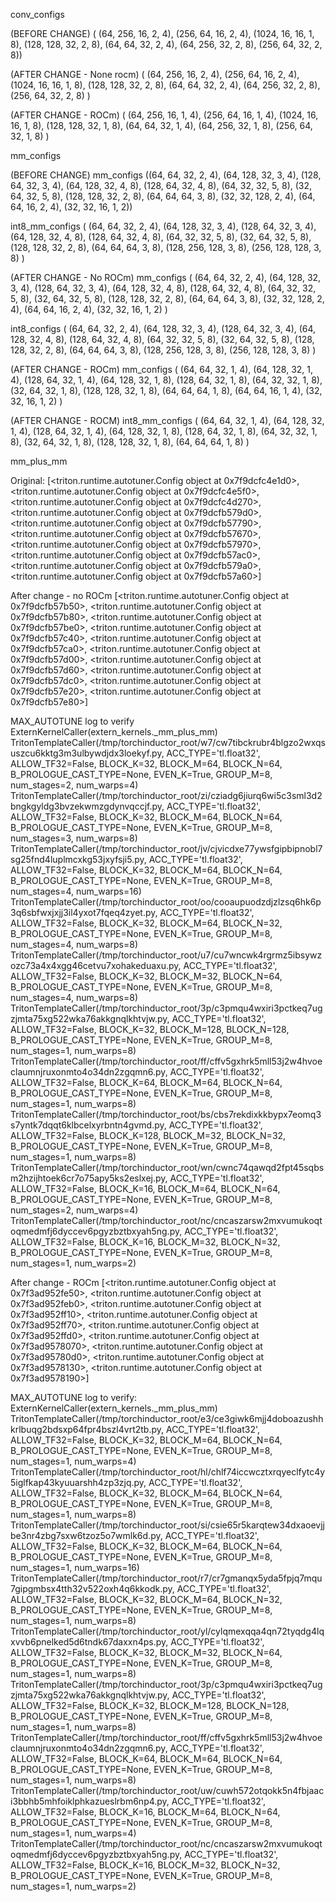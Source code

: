conv_configs

(BEFORE CHANGE)
(
(64, 256, 16, 2, 4), 
(256, 64, 16, 2, 4), 
(1024, 16, 16, 1, 8), 
(128, 128, 32, 2, 8), 
(64, 64, 32, 2, 4), 
(64, 256, 32, 2, 8), 
(256, 64, 32, 2, 8))

(AFTER CHANGE - None rocm)
(
(64, 256, 16, 2, 4), 
(256, 64, 16, 2, 4), 
(1024, 16, 16, 1, 8), 
(128, 128, 32, 2, 8), 
(64, 64, 32, 2, 4), 
(64, 256, 32, 2, 8), 
(256, 64, 32, 2, 8)
)

(AFTER CHANGE - ROCm)
(
(64, 256, 16, 1, 4), 
(256, 64, 16, 1, 4), 
(1024, 16, 16, 1, 8), 
(128, 128, 32, 1, 8), 
(64, 64, 32, 1, 4), 
(64, 256, 32, 1, 8), 
(256, 64, 32, 1, 8)
)



mm_configs

(BEFORE CHANGE)
mm_configs
((64, 64, 32, 2, 4), 
(64, 128, 32, 3, 4), 
(128, 64, 32, 3, 4), 
(64, 128, 32, 4, 8), 
(128, 64, 32, 4, 8), 
(64, 32, 32, 5, 8), 
(32, 64, 32, 5, 8), 
(128, 128, 32, 2, 8), 
(64, 64, 64, 3, 8), 
(32, 32, 128, 2, 4), 
(64, 64, 16, 2, 4), 
(32, 32, 16, 1, 2))

int8_mm_configs
(
(64, 64, 32, 2, 4), 
(64, 128, 32, 3, 4), 
(128, 64, 32, 3, 4), 
(64, 128, 32, 4, 8), 
(128, 64, 32, 4, 8), 
(64, 32, 32, 5, 8), 
(32, 64, 32, 5, 8), 
(128, 128, 32, 2, 8), 
(64, 64, 64, 3, 8), 
(128, 256, 128, 3, 8), 
(256, 128, 128, 3, 8)
)

(AFTER CHANGE - No ROCm)
mm_configs
(
(64, 64, 32, 2, 4), 
(64, 128, 32, 3, 4), 
(128, 64, 32, 3, 4), 
(64, 128, 32, 4, 8), 
(128, 64, 32, 4, 8), 
(64, 32, 32, 5, 8), 
(32, 64, 32, 5, 8), 
(128, 128, 32, 2, 8), 
(64, 64, 64, 3, 8), 
(32, 32, 128, 2, 4), 
(64, 64, 16, 2, 4), 
(32, 32, 16, 1, 2)
)

int8_configs
(
(64, 64, 32, 2, 4), 
(64, 128, 32, 3, 4), 
(128, 64, 32, 3, 4), 
(64, 128, 32, 4, 8), 
(128, 64, 32, 4, 8), 
(64, 32, 32, 5, 8), 
(32, 64, 32, 5, 8), 
(128, 128, 32, 2, 8), 
(64, 64, 64, 3, 8), 
(128, 256, 128, 3, 8), 
(256, 128, 128, 3, 8)
)


(AFTER CHANGE - ROCm)
mm_configs
(
(64, 64, 32, 1, 4), 
(64, 128, 32, 1, 4), 
(128, 64, 32, 1, 4), 
(64, 128, 32, 1, 8), 
(128, 64, 32, 1, 8), 
(64, 32, 32, 1, 8), 
(32, 64, 32, 1, 8), 
(128, 128, 32, 1, 8), 
(64, 64, 64, 1, 8), 
(64, 64, 16, 1, 4), 
(32, 32, 16, 1, 2)
)

(AFTER CHANGE - ROCM)
int8_mm_configs
(
(64, 64, 32, 1, 4), 
(64, 128, 32, 1, 4), 
(128, 64, 32, 1, 4), 
(64, 128, 32, 1, 8), 
(128, 64, 32, 1, 8), 
(64, 32, 32, 1, 8), 
(32, 64, 32, 1, 8), 
(128, 128, 32, 1, 8), 
(64, 64, 64, 1, 8)
)

mm_plus_mm

Original:
[<triton.runtime.autotuner.Config object at 0x7f9dcfc4e1d0>, <triton.runtime.autotuner.Config object at 0x7f9dcfc4e5f0>, <triton.runtime.autotuner.Config object at 0x7f9dcfc4d270>, <triton.runtime.autotuner.Config object at 0x7f9dcfb579d0>, <triton.runtime.autotuner.Config object at 0x7f9dcfb57790>, <triton.runtime.autotuner.Config object at 0x7f9dcfb57670>, <triton.runtime.autotuner.Config object at 0x7f9dcfb57970>, <triton.runtime.autotuner.Config object at 0x7f9dcfb57ac0>, <triton.runtime.autotuner.Config object at 0x7f9dcfb579a0>, <triton.runtime.autotuner.Config object at 0x7f9dcfb57a60>]

After change - no ROCm
[<triton.runtime.autotuner.Config object at 0x7f9dcfb57b50>, <triton.runtime.autotuner.Config object at 0x7f9dcfb57b80>, <triton.runtime.autotuner.Config object at 0x7f9dcfb57be0>, <triton.runtime.autotuner.Config object at 0x7f9dcfb57c40>, <triton.runtime.autotuner.Config object at 0x7f9dcfb57ca0>, <triton.runtime.autotuner.Config object at 0x7f9dcfb57d00>, <triton.runtime.autotuner.Config object at 0x7f9dcfb57d60>, <triton.runtime.autotuner.Config object at 0x7f9dcfb57dc0>, <triton.runtime.autotuner.Config object at 0x7f9dcfb57e20>, <triton.runtime.autotuner.Config object at 0x7f9dcfb57e80>]

MAX_AUTOTUNE log to verify
ExternKernelCaller(extern_kernels._mm_plus_mm)
TritonTemplateCaller(/tmp/torchinductor_root/w7/cw7tibckrubr4blgzo2wxqsuszcu6kktg3m3ulbywdjdx3loekyf.py, ACC_TYPE='tl.float32', ALLOW_TF32=False, BLOCK_K=32, BLOCK_M=64, BLOCK_N=64, B_PROLOGUE_CAST_TYPE=None, EVEN_K=True, GROUP_M=8, num_stages=2, num_warps=4)
TritonTemplateCaller(/tmp/torchinductor_root/zi/cziadg6jiurq6wi5c3sml3d2bngkgyldg3bvzekwmzgdynvqccjf.py, ACC_TYPE='tl.float32', ALLOW_TF32=False, BLOCK_K=32, BLOCK_M=64, BLOCK_N=64, B_PROLOGUE_CAST_TYPE=None, EVEN_K=True, GROUP_M=8, num_stages=3, num_warps=8)
TritonTemplateCaller(/tmp/torchinductor_root/jv/cjvicdxe77ywsfgipbipnobl7sg25fnd4luplmcxkg53jxyfsji5.py, ACC_TYPE='tl.float32', ALLOW_TF32=False, BLOCK_K=32, BLOCK_M=64, BLOCK_N=64, B_PROLOGUE_CAST_TYPE=None, EVEN_K=True, GROUP_M=8, num_stages=4, num_warps=16)
TritonTemplateCaller(/tmp/torchinductor_root/oo/cooaupuodzdjzlzsq6hk6p3q6sbfwxjxjj3il4yxot7fqeq4zyet.py, ACC_TYPE='tl.float32', ALLOW_TF32=False, BLOCK_K=32, BLOCK_M=64, BLOCK_N=32, B_PROLOGUE_CAST_TYPE=None, EVEN_K=True, GROUP_M=8, num_stages=4, num_warps=8)
TritonTemplateCaller(/tmp/torchinductor_root/u7/cu7wncwk4rgrmz5ibsywzozc73a4x4xgg46cetvu7xohakeduaxu.py, ACC_TYPE='tl.float32', ALLOW_TF32=False, BLOCK_K=32, BLOCK_M=32, BLOCK_N=64, B_PROLOGUE_CAST_TYPE=None, EVEN_K=True, GROUP_M=8, num_stages=4, num_warps=8)
TritonTemplateCaller(/tmp/torchinductor_root/3p/c3pmqu4wxiri3pctkeq7ugzjmta75xg522wka76akkgnqlkhtvjw.py, ACC_TYPE='tl.float32', ALLOW_TF32=False, BLOCK_K=32, BLOCK_M=128, BLOCK_N=128, B_PROLOGUE_CAST_TYPE=None, EVEN_K=True, GROUP_M=8, num_stages=1, num_warps=8)
TritonTemplateCaller(/tmp/torchinductor_root/ff/cffv5gxhrk5mll53j2w4hvoeclaumnjruxonmto4o34dn2zgqmn6.py, ACC_TYPE='tl.float32', ALLOW_TF32=False, BLOCK_K=64, BLOCK_M=64, BLOCK_N=64, B_PROLOGUE_CAST_TYPE=None, EVEN_K=True, GROUP_M=8, num_stages=1, num_warps=8)
TritonTemplateCaller(/tmp/torchinductor_root/bs/cbs7rekdixkkbypx7eomq3s7yntk7dqqt6klbcelxyrbntn4gvmd.py, ACC_TYPE='tl.float32', ALLOW_TF32=False, BLOCK_K=128, BLOCK_M=32, BLOCK_N=32, B_PROLOGUE_CAST_TYPE=None, EVEN_K=True, GROUP_M=8, num_stages=1, num_warps=8)
TritonTemplateCaller(/tmp/torchinductor_root/wn/cwnc74qawqd2fpt45sqbsm2hzijhtoek6cr7o75apy5ks2eslxej.py, ACC_TYPE='tl.float32', ALLOW_TF32=False, BLOCK_K=16, BLOCK_M=64, BLOCK_N=64, B_PROLOGUE_CAST_TYPE=None, EVEN_K=True, GROUP_M=8, num_stages=2, num_warps=4)
TritonTemplateCaller(/tmp/torchinductor_root/nc/cncaszarsw2mxvumukoqtoqmedmfj6dyccev6pgyzbztbxyah5ng.py, ACC_TYPE='tl.float32', ALLOW_TF32=False, BLOCK_K=16, BLOCK_M=32, BLOCK_N=32, B_PROLOGUE_CAST_TYPE=None, EVEN_K=True, GROUP_M=8, num_stages=1, num_warps=2)



After change - ROCm
[<triton.runtime.autotuner.Config object at 0x7f3ad952fe50>, <triton.runtime.autotuner.Config object at 0x7f3ad952feb0>, <triton.runtime.autotuner.Config object at 0x7f3ad952ff10>, <triton.runtime.autotuner.Config object at 0x7f3ad952ff70>, <triton.runtime.autotuner.Config object at 0x7f3ad952ffd0>, <triton.runtime.autotuner.Config object at 0x7f3ad9578070>, <triton.runtime.autotuner.Config object at 0x7f3ad95780d0>, <triton.runtime.autotuner.Config object at 0x7f3ad9578130>, <triton.runtime.autotuner.Config object at 0x7f3ad9578190>]

MAX_AUTOTUNE log to verify:
ExternKernelCaller(extern_kernels._mm_plus_mm)
TritonTemplateCaller(/tmp/torchinductor_root/e3/ce3giwk6mjj4doboazushhkrlbuqg2bdsxp64fpr4bszl4vrt2tb.py, ACC_TYPE='tl.float32', ALLOW_TF32=False, BLOCK_K=32, BLOCK_M=64, BLOCK_N=64, B_PROLOGUE_CAST_TYPE=None, EVEN_K=True, GROUP_M=8, num_stages=1, num_warps=4)
TritonTemplateCaller(/tmp/torchinductor_root/hl/chlf74iccwcztxrqyeclfytc4y5iglfkap43kyuuarshh4zp3zjq.py, ACC_TYPE='tl.float32', ALLOW_TF32=False, BLOCK_K=32, BLOCK_M=64, BLOCK_N=64, B_PROLOGUE_CAST_TYPE=None, EVEN_K=True, GROUP_M=8, num_stages=1, num_warps=8)
TritonTemplateCaller(/tmp/torchinductor_root/si/csie65r5karqtew34dxaoevjjbe3nr4zbg7sxw6tzoz5o7wmlk6d.py, ACC_TYPE='tl.float32', ALLOW_TF32=False, BLOCK_K=32, BLOCK_M=64, BLOCK_N=64, B_PROLOGUE_CAST_TYPE=None, EVEN_K=True, GROUP_M=8, num_stages=1, num_warps=16)
TritonTemplateCaller(/tmp/torchinductor_root/r7/cr7gmanqx5yda5fpjq7mqu7gipgmbsx4tth32v522oxh4q6kkodk.py, ACC_TYPE='tl.float32', ALLOW_TF32=False, BLOCK_K=32, BLOCK_M=64, BLOCK_N=32, B_PROLOGUE_CAST_TYPE=None, EVEN_K=True, GROUP_M=8, num_stages=1, num_warps=8)
TritonTemplateCaller(/tmp/torchinductor_root/yl/cylqmexqqa4qn72tyqdg4lqxvvb6pnelked5d6tndk67daxxn4ps.py, ACC_TYPE='tl.float32', ALLOW_TF32=False, BLOCK_K=32, BLOCK_M=32, BLOCK_N=64, B_PROLOGUE_CAST_TYPE=None, EVEN_K=True, GROUP_M=8, num_stages=1, num_warps=8)
TritonTemplateCaller(/tmp/torchinductor_root/3p/c3pmqu4wxiri3pctkeq7ugzjmta75xg522wka76akkgnqlkhtvjw.py, ACC_TYPE='tl.float32', ALLOW_TF32=False, BLOCK_K=32, BLOCK_M=128, BLOCK_N=128, B_PROLOGUE_CAST_TYPE=None, EVEN_K=True, GROUP_M=8, num_stages=1, num_warps=8)
TritonTemplateCaller(/tmp/torchinductor_root/ff/cffv5gxhrk5mll53j2w4hvoeclaumnjruxonmto4o34dn2zgqmn6.py, ACC_TYPE='tl.float32', ALLOW_TF32=False, BLOCK_K=64, BLOCK_M=64, BLOCK_N=64, B_PROLOGUE_CAST_TYPE=None, EVEN_K=True, GROUP_M=8, num_stages=1, num_warps=8)
TritonTemplateCaller(/tmp/torchinductor_root/uw/cuwh572otqokk5n4fbjaaci3bbhb5mhfoiklphkazueslrbm6np4.py, ACC_TYPE='tl.float32', ALLOW_TF32=False, BLOCK_K=16, BLOCK_M=64, BLOCK_N=64, B_PROLOGUE_CAST_TYPE=None, EVEN_K=True, GROUP_M=8, num_stages=1, num_warps=4)
TritonTemplateCaller(/tmp/torchinductor_root/nc/cncaszarsw2mxvumukoqtoqmedmfj6dyccev6pgyzbztbxyah5ng.py, ACC_TYPE='tl.float32', ALLOW_TF32=False, BLOCK_K=16, BLOCK_M=32, BLOCK_N=32, B_PROLOGUE_CAST_TYPE=None, EVEN_K=True, GROUP_M=8, num_stages=1, num_warps=2)


